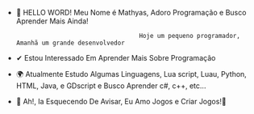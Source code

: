 - 👋 HELLO WORD! Meu Nome é Mathyas, Adoro Programação e Busco Aprender Mais Ainda!

                                        Hoje um pequeno programador, Amanhã um grande desenvolvedor

- ✔ Estou Interessado Em Aprender Mais Sobre Programação

- 🌍 Atualmente Estudo Algumas Linguagens, Lua script, Luau, Python, HTML, Java, e GDscript e Busco Aprender c#, c++, etc...

- 🎈 Ah!, Ia Esquecendo De Avisar, Eu Amo Jogos e Criar Jogos!👾
                                                              
<!--- 
MathyasDeVerasLino/MathyasDeVerasLino is a ✨ special ✨ repository because its `README.md` (this file) appears on your GitHub profile.
You can click the Preview link to take a look at your changes.
--->
